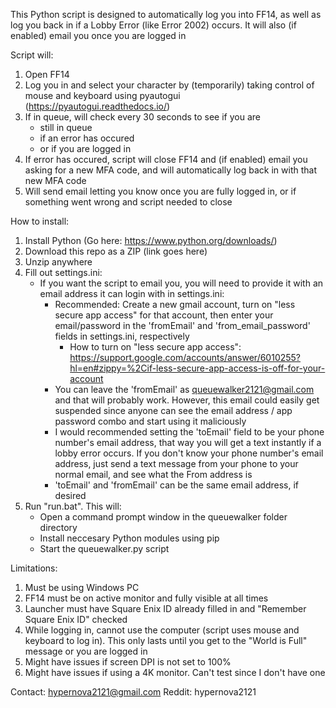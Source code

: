 This Python script is designed to automatically log you into FF14, as well as log you back in if a Lobby Error (like Error 2002) occurs. It will also (if enabled) email you once you are logged in

Script will:
1. Open FF14
2. Log you in and select your character by (temporarily) taking control of mouse and keyboard using pyautogui (https://pyautogui.readthedocs.io/)
3. If in queue, will check every 30 seconds to see if you are 
    - still in queue
    - if an error has occured
    - or if you are logged in
4. If error has occured, script will close FF14 and (if enabled) email you asking for a new MFA code, and will automatically log back in with that new MFA code
5. Will send email letting you know once you are fully logged in, or if something went wrong and script needed to close

How to install:

1. Install Python (Go here: https://www.python.org/downloads/)
2. Download this repo as a ZIP (link goes here)
3. Unzip anywhere
4. Fill out settings.ini:
    - If you want the script to email you, you will need to provide it with an email address it can login with in settings.ini:
        - Recommended: Create a new gmail account, turn on "less secure app access" for that account, then enter your email/password in the 'fromEmail' and 'from_email_password' fields in settings.ini, respectively
            - How to turn on "less secure app access": https://support.google.com/accounts/answer/6010255?hl=en#zippy=%2Cif-less-secure-app-access-is-off-for-your-account
        - You can leave the 'fromEmail' as queuewalker2121@gmail.com and that will probably work. However, this email could easily get suspended since anyone can see the email address / app password combo and start using it maliciously
        - I would recommended setting the 'toEmail' field to be your phone number's email address, that way you will get a text instantly if a lobby error occurs. If you don't know your phone number's email address, just send a text message from your phone to your normal email, and see what the From address is
        - 'toEmail' and 'fromEmail' can be the same email address, if desired
5. Run "run.bat". This will:
    - Open a command prompt window in the queuewalker folder directory
    - Install neccesary Python modules using pip
    - Start the queuewalker.py script

Limitations:
1. Must be using Windows PC
2. FF14 must be on active monitor and fully visible at all times
3. Launcher must have Square Enix ID already filled in and "Remember Square Enix ID" checked
4. While logging in, cannot use the computer (script uses mouse and keyboard to log in). This only lasts until you get to the "World is Full" message or you are logged in
5. Might have issues if screen DPI is not set to 100%
6. Might have issues if using a 4K monitor. Can't test since I don't have one


Contact: hypernova2121@gmail.com
Reddit: hypernova2121